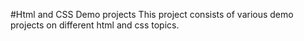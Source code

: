 #Html and CSS Demo projects
This project consists of various demo projects on different html and css topics.


